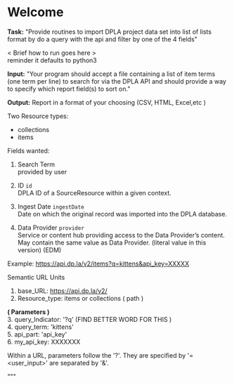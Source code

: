 # Welcome

**Task:** "Provide routines to import DPLA project data set into list of lists format by do a query with the api and filter by one of the 4 fields"



< Brief how to run goes here >  
reminder it defaults to python3

**Input:**
 "Your program should accept a file containing a list of item terms (one term per line) to search for via the DPLA API and should provide a way to specify which report field(s) to sort on."


**Output:**
Report in a format of your choosing (CSV, HTML, Excel,etc )



Two Resource types:
 - collections
 - items

Fields wanted:
 1. Search Term  
 provided by user
 2. ID  `id`  
 DPLA ID of a SourceResource within a given context.

 3. Ingest Date  `ingestDate`  
 Date on which the original record was imported into the DPLA database.
 4. Data Provider `provider`  
 Service or content hub providing access to the Data Provider’s content. May contain the same value as Data Provider. (literal value in this version) (EDM)

Example:
	https://api.dp.la/v2/items?q=kittens&api_key=XXXXX

Semantic URL Units
 1. base_URL: https://api.dp.la/v2/
 2. Resource_type: items or collections ( path )  

 **( Parameters )**  
 3. query_Indicator: '?q'  (FIND BETTER WORD FOR THIS )  
 4. query_term: 'kittens'  
 5. api_part: 'api_key'  
 6. my_api_key: XXXXXXX     

Within a URL, parameters follow the '?'. They are specified by '<parameter>=<user_input>' are separated by '&'.




"""
